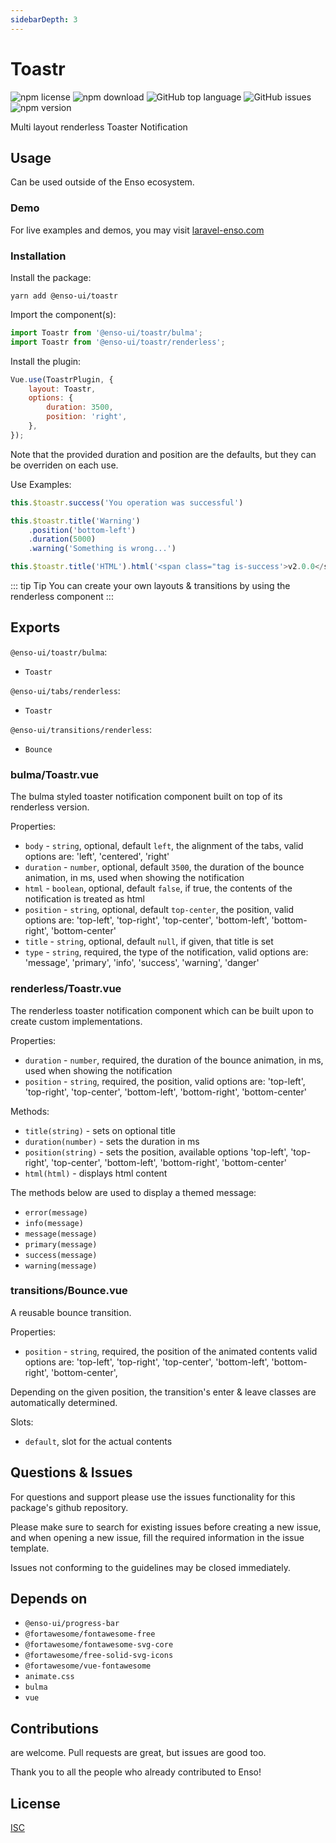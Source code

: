 ```yaml
---
sidebarDepth: 3
---
```


# Toastr

![npm license](https://img.shields.io/npm/l/@enso-ui/toastr.svg) 
![npm download](https://img.shields.io/npm/dm/@enso-ui/toastr.svg) 
![GitHub top language](https://img.shields.io/github/languages/top/enso-ui/toastr.svg) 
![GitHub issues](https://img.shields.io/github/issues/enso-ui/toastr.svg) 
![npm version](https://img.shields.io/npm/v/@enso-ui/toastr.svg) 

Multi layout renderless Toaster Notification

## Usage
Can be used outside of the Enso ecosystem.

### Demo

For live examples and demos, you may visit [laravel-enso.com](https://www.laravel-enso.com)

### Installation

Install the package:

```
yarn add @enso-ui/toastr
```

Import the component(s):

```js
import Toastr from '@enso-ui/toastr/bulma';
import Toastr from '@enso-ui/toastr/renderless';
```

Install the plugin:

```js
Vue.use(ToastrPlugin, {
    layout: Toastr,
    options: {
        duration: 3500,
        position: 'right',
    },
});
```

Note that the provided duration and position are the defaults, but they can be overriden on each use.

Use Examples:

```js
this.$toastr.success('You operation was successful')
```

```js
this.$toastr.title('Warning')
    .position('bottom-left')
    .duration(5000)
    .warning('Something is wrong...')
```

```js
this.$toastr.title('HTML').html('<span class="tag is-success'>v2.0.0</span>`)
```

::: tip Tip
You can create your own layouts & transitions by using the renderless component
:::

## Exports

`@enso-ui/toastr/bulma`:
- `Toastr`

`@enso-ui/tabs/renderless`:
- `Toastr`

`@enso-ui/transitions/renderless`:
- `Bounce`

### bulma/Toastr.vue

The bulma styled toaster notification component built on top of its renderless version.

Properties:
- `body` - `string`, optional, default `left`, the alignment of the tabs, valid options are: 'left', 'centered', 'right'
- `duration` - `number`, optional, default `3500`, the duration of the bounce animation, in ms, used when showing the notification
- `html` - `boolean`, optional, default `false`, if true, the contents of the notification is treated as html 
- `position` - `string`, optional, default `top-center`, the position, 
valid options are: 'top-left', 'top-right', 'top-center', 'bottom-left', 'bottom-right', 'bottom-center'
- `title` - `string`, optional, default `null`, if given, that title is set 
- `type` - `string`, required, the type of the notification, 
valid options are: 'message', 'primary', 'info', 'success', 'warning', 'danger'

### renderless/Toastr.vue

The renderless toaster notification component which can be built upon to create custom implementations.

Properties:
- `duration` - `number`, required, the duration of the bounce animation, in ms, used when showing the notification
- `position` - `string`, required, the position, 
valid options are: 'top-left', 'top-right', 'top-center', 'bottom-left', 'bottom-right', 'bottom-center'

Methods:
- `title(string)` - sets on optional title
- `duration(number)` - sets the duration in ms
- `position(string)` - sets the position, available options 'top-left', 'top-right', 'top-center', 'bottom-left', 'bottom-right', 'bottom-center' 
- `html(html)` - displays html content

The methods below are used to display a themed message:
- `error(message)`
- `info(message)`
- `message(message)`
- `primary(message)`
- `success(message)`
- `warning(message)`

### transitions/Bounce.vue

A reusable bounce transition.

Properties:
- `position` - `string`, required, the position of the animated contents 
valid options are: 'top-left', 'top-right', 'top-center', 'bottom-left', 'bottom-right', 'bottom-center',

Depending on the given position, the transition's enter & leave classes are automatically determined.

Slots:
- `default`, slot for the actual contents

## Questions & Issues

For questions and support please use the issues functionality
for this package's github repository.

Please make sure to search for existing issues before creating a new issue,
and when opening a new issue, fill the required information in the issue template.

Issues not conforming to the guidelines may be closed immediately.

## Depends on

- `@enso-ui/progress-bar`
- `@fortawesome/fontawesome-free`
- `@fortawesome/fontawesome-svg-core`
- `@fortawesome/free-solid-svg-icons`
- `@fortawesome/vue-fontawesome`
- `animate.css`
- `bulma`
- `vue`

## Contributions

are welcome. Pull requests are great, but issues are good too.

Thank you to all the people who already contributed to Enso!

## License

[ISC](https://opensource.org/licenses/ISC)
